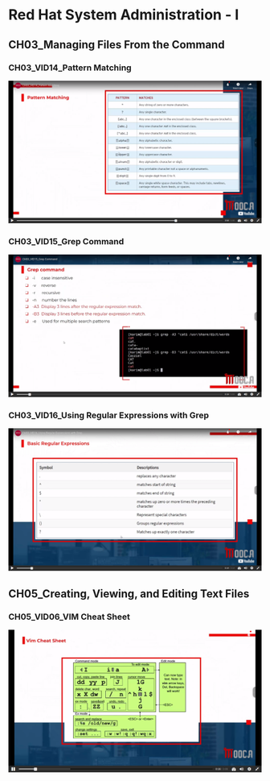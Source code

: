 # Red Hat System Administration - I


## CH03_Managing Files From the Command
### CH03_VID14_Pattern Matching
![Pattern_Matching](./Pattern_Matching.jpg)
### CH03_VID15_Grep Command
![grep](./grep.jpg)
### CH03_VID16_Using Regular Expressions with Grep
![Regular Expressions with Grep](./Regular_Expressions_with_Grep.jpg)


## CH05_Creating, Viewing, and Editing Text Files
### CH05_VID06_VIM Cheat Sheet
![CH05_VID06_VIM Cheat Sheet](./vim.jpg)
